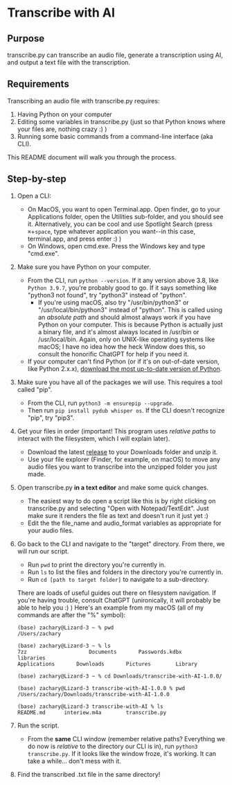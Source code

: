 # Transcribe with AI
## Purpose
transcribe.py can transcribe an audio file, generate a transcription using AI, and output a text file with the transcription.
## Requirements
Transcribing an audio file with transcribe.py requires:
1. Having Python on your computer
2. Editing some variables in transcribe.py (just so that Python knows where your files are, nothing crazy :) )
3. Running some basic commands from a command-line interface (aka CLI).

This README document will walk you through the process.

## Step-by-step
1. Open a CLI:
	* On MacOS, you want to open Terminal.app. Open finder, go to your Applications folder, open the Utilities sub-folder, and you should see it. Alternatively, you can be cool and use Spotlight Search (press `⌘`+`space`, type whatever application you want--in this case, terminal.app, and press enter :) )
	* On Windows, open cmd.exe. Press the Windows key and type "cmd.exe". 
2. Make sure you have Python on your computer.
	* From the CLI, run `python --version`. If it any version above 3.8, like `Python 3.9.7`, you're probably good to go. If it says something like "python3 not found", try "python3" instead of "python".
		* If you're using macOS, also try "/usr/bin/python3" or "/usr/local/bin/python3" instead of "python". This is called using an *absolute path* and should almost always work if you have Python on your computer. This is because Python is actually just a binary file, and it's almost always located in /usr/bin or /usr/local/bin. Again, only on UNIX-like operating systems like macOS; I have no idea how the heck Window does this, so consult the honorific ChatGPT for help if you need it.
	* If your computer can't find Python (or if it's on out-of-date version, like Python 2.x.x), [download the most up-to-date version of Python](https://www.python.org/downloads/).
3. Make sure you have all of the packages we will use. This requires a tool called "pip".
	* From the CLI, run `python3 -m ensurepip --upgrade`. 
	* Then run `pip install pydub whisper os`. If the CLI doesn't recognize "pip", try "pip3".
4. Get your files in order (important! This program uses *relative paths* to interact with the filesystem, which I will explain later).
	* Download the latest [release](https://github.com/imzoc/transcribe-with-AI/releases) to your Downloads folder and unzip it.
	* Use your file explorer (Finder, for example, on macOS) to move any audio files you want to transcribe into the unzipped folder you just made.
5. Open transcribe.py __in a text editor__ and make some quick changes.
	* The easiest way to do open a script like this is by right clicking on transcribe.py and selecting "Open with Notepad/TextEdit". Just make sure it renders the file as text and doesn't run it just yet :)
	* Edit the the file_name and audio_format variables as appropriate for your audio files.
6. Go back to the CLI and navigate to the "target" directory. From there, we will run our script.
	* Run `pwd` to print the directory you're currently in.
	* Run `ls` to list the files and folders in the directory you're currently in.
	* Run `cd [path to target folder]` to navigate
to a sub-directory.

	There are loads of useful guides out there on filesystem navigation. If you're having trouble, consult ChatGPT (unironically, it will probably be able to help you :) ) Here's an example from my macOS (all of my commands are after the "%" symbol):


	`(base) zachary@Lizard-3 ~ % pwd`<br>
	`/Users/zachary`

	`(base) zachary@Lizard-3 ~ % ls`<br>
	`7zz	                Documents		Passwords.kdbx  	libraries`<br>
	`Applications		Downloads		Pictures		Library`

	`(base) zachary@Lizard-3 ~ % cd Downloads/transcribe-with-AI-1.0.0/`

	`(base) zachary@Lizard-3 transcribe-with-AI-1.0.0 % pwd`<br>
	`/Users/zachary/Downloads/transcribe-with-AI-1.0.0`

	`(base) zachary@Lizard-3 transcribe-with-AI % ls`<br>
	`README.md		interiew.m4a		transcribe.py`


7. Run the script.
	* From the __same__ CLI window (remember relative paths? Everything we do now is *relative* to the directory our CLI is in), run `python3 transcribe.py`. If it looks like the window froze, it's working. It can take a while... don't mess with it.

8. Find the transcribed .txt file in the same directory!